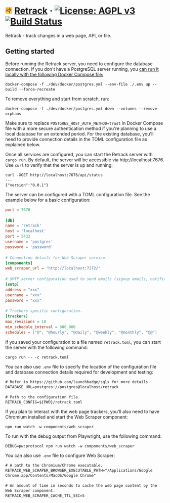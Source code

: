 # <img src="https://raw.githubusercontent.com/secutils-dev/retrack/main/assets/logo/retrack-logo-initials.png" alt="Retrack" width="22"> [Retrack](https://retrack.dev) &middot; [![License: AGPL v3](https://img.shields.io/badge/License-AGPL%20v3-blue.svg)](https://github.com/secutils-dev/retrack/blob/main/LICENSE) [![Build Status](https://github.com/secutils-dev/retrack/actions/workflows/ci.yml/badge.svg)](https://github.com/secutils-dev/retrack/actions)

Retrack - track changes in a web page, API, or file.

## Getting started

Before running the Retrack server, you need to configure the database connection. If you don't have a PostgreSQL server
running,
you [can run it locally with the following Docker Compose file:](https://docs.docker.com/language/rust/develop/)

```shell
docker-compose -f ./dev/docker/postgres.yml --env-file ./.env up --build --force-recreate
```

To remove everything and start from scratch, run:

```shell
docker-compose -f ./dev/docker/postgres.yml down --volumes --remove-orphans
```

Make sure to replace `POSTGRES_HOST_AUTH_METHOD=trust` in Docker Compose file with a more secure authentication method
if you're
planning to use a local database for an extended period. For the existing database, you'll need to provide connection
details in the
TOML configuration file as explained below.

Once all services are configured, you can start the Retrack server with `cargo run`. By default, the
server will be accessible via http://localhost:7676. Use `curl` to verify that the server is up and running:

```shell
curl -XGET http://localhost:7676/api/status
---
{"version":"0.0.1"}
```

The server can be configured with a TOML configuration file. See the example below for a basic configuration:

```toml
port = 7676

[db]
name = 'retrack'
host = 'localhost'
port = 5432
username = 'postgres'
password = 'password'

# Connection details for Web Scraper service.
[components]
web_scraper_url = 'http://localhost:7272/'

# SMTP server configuration used to send emails (signup emails, notifications etc.).
[smtp]
address = "xxx"
username = "xxx"
password = "xxx"

# Trackers specific configuration.
[trackers]
max_revisions = 10
min_schedule_interval = 600_000
schedules = ["@", "@hourly", "@daily", "@weekly", "@monthly", "@@"]
```

If you saved your configuration to a file named `retrack.toml`, you can start the server with the following command:

```shell
cargo run -- -c retrack.toml
```

You can also use `.env` file to specify the location of the configuration file and database connection details required
for development and testing:

```dotenv
# Refer to https://github.com/launchbadge/sqlx for more details.
DATABASE_URL=postgres://postgres@localhost/retrack

# Path to the configuration file.
RETRACK_CONFIG=${PWD}/retrack.toml
```

If you plan to interact with the web page trackers, you'll also need to have Chromium installed and start the Web Scraper component:
```shell
npm run watch -w components/web_scraper
```

To run with the debug output from Playwright, use the following command:
```shell
DEBUG=pw:protocol npm run watch -w components/web_scraper
```

You can also use `.env` file to configure Web Scraper:

```dotenv
# A path to the Chromium/Chrome executable.
RETRACK_WEB_SCRAPER_BROWSER_EXECUTABLE_PATH="/Applications/Google Chrome.app/Contents/MacOS/Google Chrome"

# An amount of time in seconds to cache the web page content by the Web Scraper component.
RETRACK_WEB_SCRAPER_CACHE_TTL_SEC=5
```
